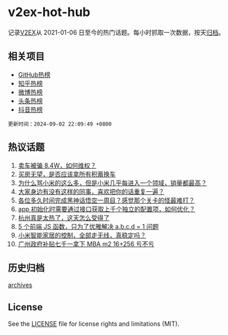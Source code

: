# v2ex-hot-hub

 记录[V2EX](https://www.v2ex.com/)从 2021-01-06 日至今的热门话题。每小时抓取一次数据，按天[归档](archives)。
 
 ## 相关项目

- [GitHub热榜](https://github.com/lonnyzhang423/github-hot-hub)
- [知乎热榜](https://github.com/lonnyzhang423/zhihu-hot-hub)
- [微博热榜](https://github.com/lonnyzhang423/weibo-hot-hub)
- [头条热榜](https://github.com/lonnyzhang423/toutiao-hot-hub)
- [抖音热榜](https://github.com/lonnyzhang423/douyin-hot-hub)


 `更新时间：2024-09-02 22:09:49 +0800`

## 热议话题

1. [卖车被骗 8.4W，如何维权？](https://www.v2ex.com/t/1069549)
1. [买房无望，是否应该拿所有积蓄换车](https://www.v2ex.com/t/1069615)
1. [为什么骂小米的这么多，但是小米几乎每进入一个领域，销量都最高？](https://www.v2ex.com/t/1069554)
1. [大家身边有没有这样的同事，喜欢把你的话重复一遍？](https://www.v2ex.com/t/1069513)
1. [各位多久时间完成黑神话悟空一周目？感觉那个关卡的怪最难打？](https://www.v2ex.com/t/1069536)
1. [app 初始化时需要通过接口获取上千个独立的配置项，如何优化？](https://www.v2ex.com/t/1069523)
1. [杭州真是太热了，这天怎么受得了](https://www.v2ex.com/t/1069609)
1. [5 个前端 JS 函数，只为了优雅解决 a.b.c.d = 1 问题](https://www.v2ex.com/t/1069443)
1. [小米智能家居的控制，全部走无线，真稳定吗？](https://www.v2ex.com/t/1069561)
1. [广州政府补贴七千一拿下 MBA m2 16+256 亏不亏](https://www.v2ex.com/t/1069482)

## 历史归档

[archives](archives)

## License

See the [LICENSE](LICENSE) file for license rights and limitations (MIT).
